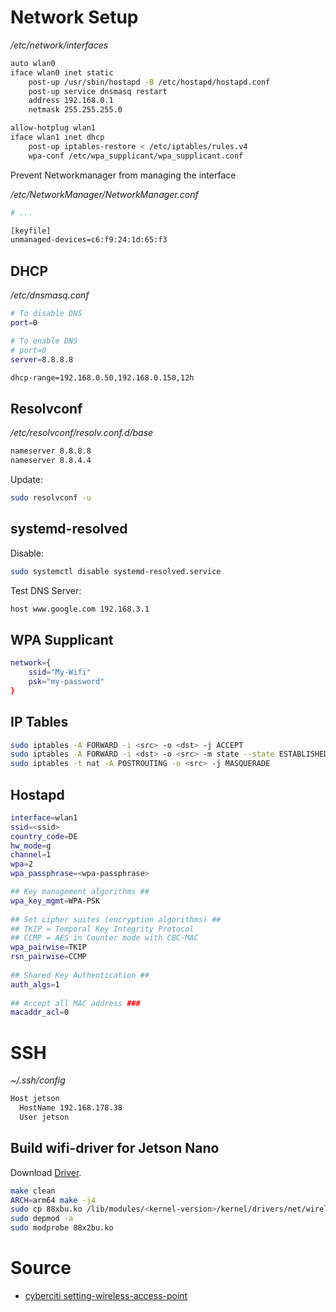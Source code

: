 
# Network Setup

*/etc/network/interfaces*

```bash
auto wlan0
iface wlan0 inet static
	post-up /usr/sbin/hostapd -B /etc/hostapd/hostapd.conf
	post-up service dnsmasq restart
    address 192.168.0.1
    netmask 255.255.255.0

allow-hotplug wlan1
iface wlan1 inet dhcp
	post-up iptables-restore < /etc/iptables/rules.v4
	wpa-conf /etc/wpa_supplicant/wpa_supplicant.conf
```

Prevent Networkmanager from managing the interface

*/etc/NetworkManager/NetworkManager.conf*

```bash
# ...

[keyfile]
unmanaged-devices=c6:f9:24:1d:65:f3
```

## DHCP

*/etc/dnsmasq.conf*

```bash
# To disable DNS
port=0

# To enable DNS
# port=0
server=8.8.8.8

dhcp-range=192.168.0.50,192.168.0.150,12h
```

## Resolvconf
*/etc/resolvconf/resolv.conf.d/base*
```bash
nameserver 8.8.8.8
nameserver 8.8.4.4
```
Update:
```bash
sudo resolvconf -u
```

## systemd-resolved

Disable:
```bash
sudo systemctl disable systemd-resolved.service
```

Test DNS Server:
```bash
host www.google.com 192.168.3.1
```

## WPA Supplicant

```bash
network={
	ssid="My-Wifi"
	psk="my-password"
}
```

## IP Tables
```bash
sudo iptables -A FORWARD -i <src> -o <dst> -j ACCEPT
sudo iptables -A FORWARD -i <dst> -o <src> -m state --state ESTABLISHED,RELATED -j ACCEPT
sudo iptables -t nat -A POSTROUTING -o <src> -j MASQUERADE
```

## Hostapd

```bash
interface=wlan1
ssid=<ssid>
country_code=DE
hw_mode=g
channel=1
wpa=2
wpa_passphrase=<wpa-passphrase>

## Key management algorithms ##
wpa_key_mgmt=WPA-PSK
 
## Set cipher suites (encryption algorithms) ##
## TKIP = Temporal Key Integrity Protocol
## CCMP = AES in Counter mode with CBC-MAC
wpa_pairwise=TKIP
rsn_pairwise=CCMP
 
## Shared Key Authentication ##
auth_algs=1
 
## Accept all MAC address ###
macaddr_acl=0
```

# SSH
*~/.ssh/config*
```bash
Host jetson
  HostName 192.168.178.38
  User jetson
```

## Build wifi-driver for Jetson Nano

Download [Driver](https://www.tp-link.com/de/support/download/archer-t4u/v3/).

```bash
make clean
ARCH=arm64 make -j4
sudo cp 88xbu.ko /lib/modules/<kernel-version>/kernel/drivers/net/wireless
sudo depmod -a
sudo modprobe 88x2bu.ko
```
# Source
* [cyberciti setting-wireless-access-point](https://www.cyberciti.biz/faq/debian-ubuntu-linux-setting-wireless-access-point/)
